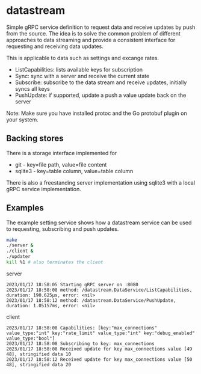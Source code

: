 # datastream

Simple gRPC service definition to request data and receive updates by push from
the source. The idea is to solve the common problem of different approaches to
data streaming and provide a consistent interface for requesting and receiving
data updates.

This is applicable to data such as settings and excange rates.

- ListCapabilities: lists available keys for subscription
- Sync: sync with a server and receive the current state
- Subscribe: subscribe to the data stream and receive updates, initially syncs all keys
- PushUpdate: if supported, update a push a value update back on the server

Note: Make sure you have installed protoc and the Go protobuf plugin on your system.

## Backing stores

There is a storage interface implemented for
- git - key=file path, value=file content
- sqlite3 - key=table column, value=table column

There is also a freestanding server implementation using sqlite3 with a local
gRPC service implementation.

## Examples

The example setting service shows how a datastream service can be used to
requesting, subscribing and push updates.

```sh
make
./server &
./client &
./updater
kill %1 # also terminates the client
```

server
```
2023/01/17 18:58:05 Starting gRPC server on :8080
2023/01/17 18:58:08 method: /datastream.DataService/ListCapabilities, duration: 190.625µs, error: <nil>
2023/01/17 18:58:12 method: /datastream.DataService/PushUpdate, duration: 1.05157ms, error: <nil>
```

client
```
2023/01/17 18:58:08 Capabilities: [key:"max_connections" value_type:"int" key:"rate_limit" value_type:"int" key:"debug_enabled" value_type:"bool"]
2023/01/17 18:58:08 Subscribing to key: max_connections
2023/01/17 18:58:08 Received update for key max_connections value [49 48], stringified data 10
2023/01/17 18:58:12 Received update for key max_connections value [50 48], stringified data 20
```
